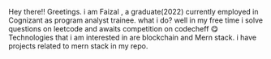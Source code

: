 Hey there!! Greetings.
i am Faizal , a graduate(2022) currently employed in Cognizant as program analyst trainee.
what i do?
well in my free time i solve questions on leetcode and awaits competition on codecheff :yum:
Technologies that i am  interested in are blockchain and Mern stack.
i have projects related to mern stack in my repo.

